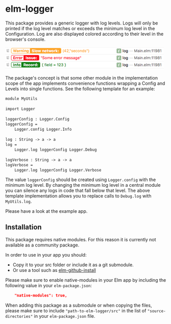 # elm-logger

This package provides a generic logger with log levels. Logs will only be
printed if the log level matches or exceeds the minimum log level in the
Configuration. Log are also displayed colored according to their level in the
browser's console.

![Screenshot of a console log using elm-logger](console.png)

The package's concept is that some other module in the implementation scope of
the app implements convenience functions wrapping a Config and Levels into
single functions. See the following template for an example:

    module MyUtils

    import Logger

    loggerConfig : Logger.Config
    loggerConfig =
        Logger.config Logger.Info

    log : String -> a -> a
    log =
        Logger.log loggerConfig Logger.Debug

    logVerbose : String -> a -> a
    logVerbose =
        Logger.log loggerConfig Logger.Verbose

The value `loggerConfig` should be created using `Logger.config` with the
minimum log level. By changing the minimum log level in a central module you can
silence any logs in code that fall below that level. The above template
implementation allows you to replace calls to `Debug.log` with `MyUtils.log`.

Please have a look at the example app.

## Installation

This package requires native modules. For this reason it is currently not
available as a community package.

In order to use in your app you should:

* Copy it to your src folder or include it as a git submodule.
* Or use a tool such as [elm-github-install](https://github.com/gdotdesign/elm-github-install)


Please make sure to enable native-modules in your Elm app by including the
following value in your `elm-package.json`:

```json
    "native-modules": true,
```

When adding this package as a submodule or when copying the files, please make
sure to include `"path-to-elm-logger/src"` in the list of `"source-directories"`
in your `elm-package.json` file.
